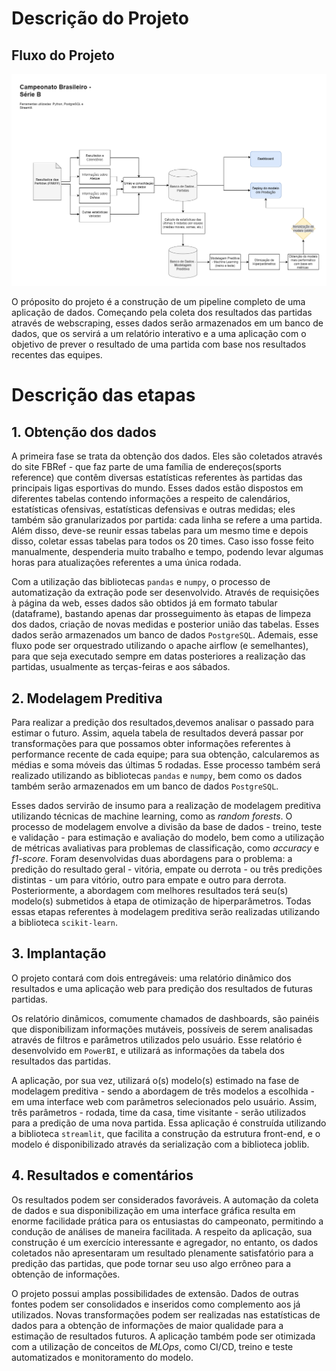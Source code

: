 # Descrição do Projeto
## Fluxo do Projeto

![pipeline](https://github.com/viniciusbelchior0/CampeonatoBR_serieB/blob/main/references/diagrama_br-serieb.drawio.png)

O próposito do projeto é a construção de um pipeline completo de uma aplicação de dados. Começando pela coleta dos resultados das partidas através de webscraping, esses dados serão armazenados em um banco de dados, que os servirá a um relatório interativo e a uma aplicação com o objetivo de prever o resultado de uma partida com base nos resultados recentes das equipes.

# Descrição das etapas
## 1. Obtenção dos dados

A primeira fase se trata da obtenção dos dados. Eles são coletados através do site FBRef - que faz parte de uma família de endereços(sports reference) que contêm diversas estatísticas referentes às partidas das principais ligas esportivas do mundo. Esses dados estão dispostos em diferentes tabelas contendo informações a respeito de calendários, estatísticas ofensivas, estatísticas defensivas e outras medidas; eles também são granularizados por partida: cada linha se refere a uma partida. Além disso, deve-se reunir essas tabelas para um mesmo time e depois disso, coletar essas tabelas para todos os 20 times. Caso isso fosse feito manualmente, despenderia muito trabalho e tempo, podendo levar algumas horas para atualizações referentes a uma única rodada.

Com a utilização das bibliotecas `pandas` e `numpy`, o processo de automatização da extração pode ser desenvolvido. Através de requisições à página da web, esses dados são obtidos já em formato tabular (dataframe), bastando apenas dar prosseguimento às etapas de limpeza dos dados, criação de novas medidas e posterior união das tabelas. Esses dados serão armazenados um banco de dados `PostgreSQL`. Ademais, esse fluxo pode ser orquestrado utilizando o apache airflow (e semelhantes), para que seja executado sempre em datas posteriores a realização das partidas, usualmente as terças-feiras e aos sábados.

## 2. Modelagem Preditiva

Para realizar a predição dos resultados,devemos analisar o passado para estimar o futuro. Assim, aquela tabela de resultados deverá passar por transformações para que possamos obter informações referentes à performance recente de cada equipe; para sua obtenção, calcularemos as médias e soma móveis das últimas 5 rodadas. Esse processo também será realizado utilizando as bibliotecas `pandas` e `numpy`, bem como os dados também serão armazenados em um banco de dados `PostgreSQL`.

Esses dados servirão de insumo para a realização de modelagem preditiva utilizando técnicas de machine learning, como as *random forests*. O processo de modelagem envolve a divisão da base de dados - treino, teste e validação - para estimação e avaliação do modelo, bem como a utilização de métricas avaliativas para problemas de classificação, como *accuracy* e *f1-score*. Foram desenvolvidas duas abordagens para o problema: a predição do resultado geral - vitória, empate ou derrota - ou três predições distintas - um para vitório, outro para empate e outro para derrota. Posteriormente, a abordagem com melhores resultados terá seu(s) modelo(s) submetidos à etapa de otimização de hiperparâmetros. Todas essas etapas referentes à modelagem preditiva serão realizadas utilizando a biblioteca `scikit-learn`.


## 3. Implantação

O projeto contará com dois entregáveis: uma relatório dinâmico dos resultados e uma aplicação web para predição dos resultados de futuras partidas.

Os relatório dinâmicos, comumente chamados de dashboards, são painéis que disponibilizam informações mutáveis, possíveis de serem analisadas através de filtros e parâmetros utilizados pelo usuário. Esse relatório é desenvolvido em `PowerBI`, e utilizará as informações da tabela dos resultados das partidas. 

A aplicação, por sua vez, utilizará o(s) modelo(s) estimado na fase de modelagem preditiva - sendo a abordagem de três modelos a escolhida - em uma interface web com parâmetros selecionados pelo usuário. Assim, três parâmetros - rodada, time da casa, time visitante - serão utilizados para a predição de uma nova partida. Essa aplicação é construída utilizando a biblioteca `streamlit`, que facilita a construção da estrutura front-end, e o modelo é disponibilizado através da serialização com a biblioteca joblib.

## 4. Resultados e comentários

Os resultados podem ser considerados favoráveis. A automação da coleta de dados e sua disponibilização em uma interface gráfica resulta em enorme facilidade prática para os entusiastas do campeonato, permitindo a condução de análises de maneira facilitada. A respeito da aplicação, sua construção é um exercício interessante e agregador, no entanto, os dados coletados não apresentaram um resultado plenamente satisfatório para a predição das partidas, que pode tornar seu uso algo errôneo para a obtenção de informações.

O projeto possui amplas possibilidades de extensão. Dados de outras fontes podem ser consolidados e inseridos como complemento aos já utilizados. Novas transformações podem ser realizadas nas estatísticas de dados para a obtenção de informações de maior qualidade para a estimação de resultados futuros. A aplicação também pode ser otimizada com a utilização de conceitos de *MLOps*, como CI/CD, treino e teste automatizados e monitoramento do modelo.
